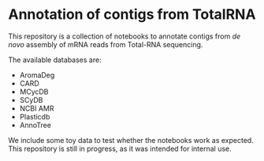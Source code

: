 # Annotation of contigs from TotalRNA

This repository is a collection of notebooks to annotate contigs from *de novo* assembly of mRNA reads from Total-RNA sequencing. 

The available databases are: 
- AromaDeg
- CARD
- MCycDB
- SCyDB
- NCBI AMR
- Plasticdb
- AnnoTree

We include some toy data to test whether the notebooks work as expected. This repository is still in progress, as it was intended for internal use. 
